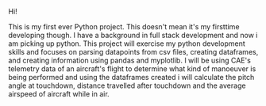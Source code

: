 Hi!

This is my first ever Python project. This doesn't mean it's my firsttime developing though. I have a background in full stack development and now i am picking up python.
This project will exercise my python development skills and focuses on parsing datapoints from csv files, creating dataframes, and creating information using pandas and myplotlib.
I will be using CAE's telemetry data of an aircraft's flight to determine what kind of manoeuver is being performed and using the dataframes created i will calculate the pitch angle at touchdown, distance travelled after touchdown and the average airspeed of aircraft while in air.
